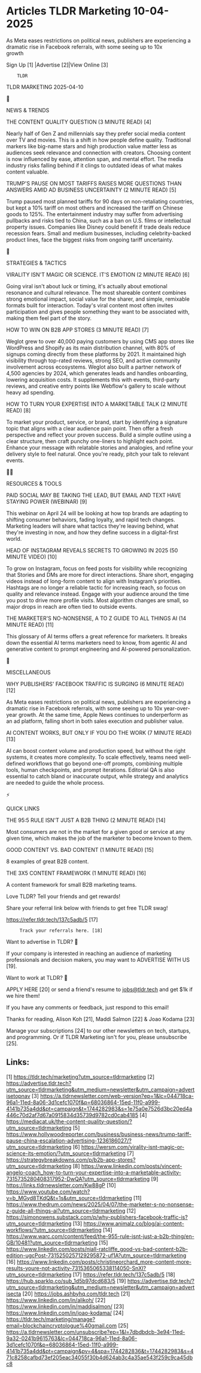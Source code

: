 # Articles TLDR Marketing 10-04-2025

As Meta eases restrictions on political news, publishers are
experiencing a dramatic rise in Facebook referrals, with some seeing
up to 10x
growth ‌ ‌ ‌ ‌ ‌ ‌ ‌ ‌ ‌ ‌ ‌ ‌ ‌ ‌ ‌ ‌ ‌ ‌ ‌ ‌ ‌ ‌ ‌ ‌ ‌ ‌  ‌ ‌ ‌ ‌ ‌ ‌ ‌ ‌ ‌ ‌ ‌ ‌ ‌ ‌ ‌ ‌ ‌ ‌ ‌ ‌ ‌ ‌ ‌ ‌ ‌ ‌ 


 Sign Up [1] |Advertise [2]|View Online [3] 

		TLDR 

TLDR MARKETING 2025-04-10

📱 

NEWS & TRENDS

 THE CONTENT QUALITY QUESTION (3 MINUTE READ) [4] 

 Nearly half of Gen Z and millennials say they prefer social media
content over TV and movies. This is a shift in how people define
quality. Traditional markers like big-name stars and high production
value matter less as audiences seek relevance and connection with
creators. Choosing content is now influenced by ease, attention span,
and mental effort. The media industry risks falling behind if it
clings to outdated ideas of what makes content valuable. 

 TRUMP'S PAUSE ON MOST TARIFFS RAISES MORE QUESTIONS THAN ANSWERS AMID
AD BUSINESS UNCERTAINTY (2 MINUTE READ) [5] 

 Trump paused most planned tariffs for 90 days on non-retaliating
countries, but kept a 10% tariff on most others and increased the
tariff on Chinese goods to 125%. The entertainment industry may suffer
from advertising pullbacks and risks tied to China, such as a ban on
U.S. films or intellectual property issues. Companies like Disney
could benefit if trade deals reduce recession fears. Small and medium
businesses, including celebrity-backed product lines, face the biggest
risks from ongoing tariff uncertainty. 

🚀 

STRATEGIES & TACTICS

 VIRALITY ISN'T MAGIC OR SCIENCE. IT'S EMOTION (2 MINUTE READ) [6] 

 Going viral isn't about luck or timing, it's actually about emotional
resonance and cultural relevance. The most shareable content combines
strong emotional impact, social value for the sharer, and simple,
remixable formats built for interaction. Today's viral content most
often invites participation and gives people something they want to be
associated with, making them feel part of the story. 

 HOW TO WIN ON B2B APP STORES (3 MINUTE READ) [7] 

 Weglot grew to over 40,000 paying customers by using CMS app stores
like WordPress and Shopify as its main distribution channel, with 80%
of signups coming directly from these platforms by 2021. It maintained
high visibility through top-rated reviews, strong SEO, and active
community involvement across ecosystems. Weglot also built a partner
network of 4,500 agencies by 2024, which generates leads and handles
onboarding, lowering acquisition costs. It supplements this with
events, third-party reviews, and creative entry points like Webflow's
gallery to scale without heavy ad spending. 

 HOW TO TURN YOUR EXPERTISE INTO A MARKETABLE TALK (2 MINUTE READ) [8]


 To market your product, service, or brand, start by identifying a
signature topic that aligns with a clear audience pain point. Then
offer a fresh perspective and reflect your proven success. Build a
simple outline using a clear structure, then craft punchy one-liners
to highlight each point. Enhance your message with relatable stories
and analogies, and refine your delivery style to feel natural. Once
you're ready, pitch your talk to relevant events. 

🧑‍💻 

RESOURCES & TOOLS

 PAID SOCIAL MAY BE TAKING THE LEAD, BUT EMAIL AND TEXT HAVE STAYING
POWER (WEBINAR) [9] 

 This webinar on April 24 will be looking at how top brands are
adapting to shifting consumer behaviors, fading loyalty, and rapid
tech changes. Marketing leaders will share what tactics they're
leaving behind, what they're investing in now, and how they define
success in a digital-first world. 

 HEAD OF INSTAGRAM REVEALS SECRETS TO GROWING IN 2025 (50 MINUTE
VIDEO) [10] 

 To grow on Instagram, focus on feed posts for visibility while
recognizing that Stories and DMs are more for direct interactions.
Share short, engaging videos instead of long-form content to align
with Instagram's priorities. Hashtags are no longer a reliable tactic
for increasing reach, so focus on quality and relevance instead.
Engage with your audience around the time you post to drive more
profile visits. Most algorithm changes are small, so major drops in
reach are often tied to outside events. 

 THE MARKETER'S NO-NONSENSE, A TO Z GUIDE TO ALL THINGS AI (14 MINUTE
READ) [11] 

 This glossary of AI terms offers a great reference for marketers. It
breaks down the essential AI terms marketers need to know, from
agentic AI and generative content to prompt engineering and AI-powered
personalization. 

🎁 

MISCELLANEOUS

 WHY PUBLISHERS' FACEBOOK TRAFFIC IS SURGING (6 MINUTE READ) [12] 

 As Meta eases restrictions on political news, publishers are
experiencing a dramatic rise in Facebook referrals, with some seeing
up to 10x year-over-year growth. At the same time, Apple News
continues to underperform as an ad platform, falling short in both
sales execution and publisher value. 

 AI CONTENT WORKS, BUT ONLY IF YOU DO THE WORK (7 MINUTE READ) [13] 

 AI can boost content volume and production speed, but without the
right systems, it creates more complexity. To scale effectively, teams
need well-defined workflows that go beyond one-off prompts, combining
multiple tools, human checkpoints, and prompt iterations. Editorial QA
is also essential to catch bland or inaccurate output, while strategy
and analytics are needed to guide the whole process. 

⚡ 

QUICK LINKS

 THE 95:5 RULE ISN'T JUST A B2B THING (2 MINUTE READ) [14] 

 Most consumers are not in the market for a given good or service at
any given time, which makes the job of the marketer to become known to
them. 

 GOOD CONTENT VS. BAD CONTENT (1 MINUTE READ) [15] 

 8 examples of great B2B content. 

 THE 3X5 CONTENT FRAMEWORK (1 MINUTE READ) [16] 

 A content framework for small B2B marketing teams. 

Love TLDR? Tell your friends and get rewards!

 Share your referral link below with friends to get free TLDR swag! 

 https://refer.tldr.tech/137c5adb/5 [17] 

		 Track your referrals here. [18] 

Want to advertise in TLDR? 📰

 If your company is interested in reaching an audience of marketing
professionals and decision makers, you may want to ADVERTISE WITH US
[19]. 

Want to work at TLDR? 💼

 APPLY HERE [20] or send a friend's resume to jobs@tldr.tech and get
$1k if we hire them! 

 If you have any comments or feedback, just respond to this email! 

Thanks for reading, 
Alison Koh [21], Maddi Salmon [22] & Joao Kodama [23] 

 Manage your subscriptions [24] to our other newsletters on tech,
startups, and programming. Or if TLDR Marketing isn't for you, please
unsubscribe [25]. 

 

Links:
------
[1] https://tldr.tech/marketing?utm_source=tldrmarketing
[2] https://advertise.tldr.tech?utm_source=tldrmarketing&utm_medium=newsletter&utm_campaign=advertisetopnav
[3] https://a.tldrnewsletter.com/web-version?ep=1&lc=044718ca-96a1-11ed-8a06-3d1cefc1070f&p=68036864-15ed-11f0-a999-4141b735a4dd&pt=campaign&t=1744282983&s=1e75a0e7526d3bc20ed4a446c70d2af7d67a0915834d35739d9782cd0cab4185
[4] https://mediacat.uk/the-content-quality-question/?utm_source=tldrmarketing
[5] https://www.hollywoodreporter.com/business/business-news/trump-tariff-pause-china-escalation-advertising-1236186027/?utm_source=tldrmarketing
[6] https://wersm.com/virality-isnt-magic-or-science-its-emotion/?utm_source=tldrmarketing
[7] https://strategybreakdowns.com/p/b2b-app-stores?utm_source=tldrmarketing
[8] https://www.linkedin.com/posts/vincent-angelo-coach_how-to-turn-your-expertise-into-a-marketable-activity-7315735280408317952-DwQA?utm_source=tldrmarketing
[9] https://links.tldrnewsletter.com/Kw88gP
[10] https://www.youtube.com/watch?v=b_MGyd8TKdQ&t=1s&utm_source=tldrmarketing
[11] https://www.thedrum.com/news/2025/04/07/the-marketer-s-no-nonsense-z-guide-all-things-ai?utm_source=tldrmarketing
[12] https://simonowens.substack.com/p/why-publishers-facebook-traffic-is?utm_source=tldrmarketing
[13] https://www.animalz.co/blog/ai-content-workflows/?utm_source=tldrmarketing
[14] https://www.warc.com/content/feed/the-955-rule-isnt-just-a-b2b-thing/en-GB/10481?utm_source=tldrmarketing
[15] https://www.linkedin.com/posts/niall-ratcliffe_good-vs-bad-content-b2b-edition-ugcPost-7315250257129295872-uf1A?utm_source=tldrmarketing
[16] https://www.linkedin.com/posts/christineorchard_more-content-more-results-youre-not-activity-7315365065338114050-SnXI?utm_source=tldrmarketing
[17] https://refer.tldr.tech/137c5adb/5
[18] https://hub.sparklp.co/sub_1d5b97dcd683/5
[19] https://advertise.tldr.tech/?utm_source=tldrmarketing&utm_medium=newsletter&utm_campaign=advertisecta
[20] https://jobs.ashbyhq.com/tldr.tech
[21] https://www.linkedin.com/in/alikoh/
[22] https://www.linkedin.com/in/maddisalmon/
[23] https://www.linkedin.com/in/joao-kodama/
[24] https://tldr.tech/marketing/manage?email=blockchaincryptologue%40gmail.com
[25] https://a.tldrnewsletter.com/unsubscribe?ep=1&l=7dbdbdcb-3e94-11ed-9a32-0241b9615763&lc=044718ca-96a1-11ed-8a06-3d1cefc1070f&p=68036864-15ed-11f0-a999-4141b735a4dd&pt=campaign&pv=4&spa=1744282836&t=1744282983&s=471c8258cafbd73ef205eac34055f30b4d624ab3c4a35ae543f259c9ca45dbc8